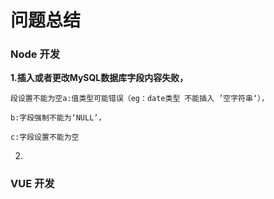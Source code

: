 # 问题总结

### Node 开发

**1.插入或者更改MySQL数据库字段内容失败，**

```
段设置不能为空a:值类型可能错误（eg：date类型 不能插入 ’空字符串‘），

b:字段强制不能为‘NULL’，

c:字段设置不能为空
```

2.

### VUE 开发